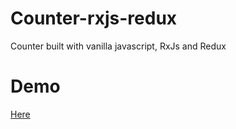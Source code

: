 # Counter-rxjs-redux
Counter built with vanilla javascript, RxJs and Redux

# Demo
[Here](https://uribejuanda.github.io/counter-rxjs-redux/)
